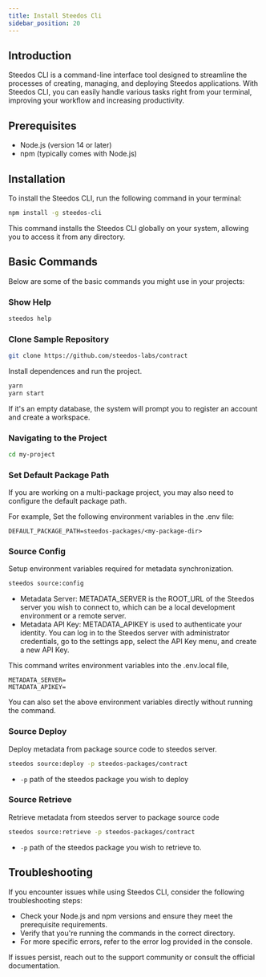 ```yaml
---
title: Install Steedos Cli
sidebar_position: 20
---
```


## Introduction

Steedos CLI is a command-line interface tool designed to streamline the processes of creating, managing, and deploying Steedos applications. With Steedos CLI, you can easily handle various tasks right from your terminal, improving your workflow and increasing productivity.

## Prerequisites

- Node.js (version 14 or later)
- npm (typically comes with Node.js)

## Installation

To install the Steedos CLI, run the following command in your terminal:

```bash
npm install -g steedos-cli
```

This command installs the Steedos CLI globally on your system, allowing you to access it from any directory.

## Basic Commands

Below are some of the basic commands you might use in your projects:

### Show Help

```bash
steedos help
```

### Clone Sample Repository

```bash
git clone https://github.com/steedos-labs/contract
```

Install dependences and run the project. 

```bash
yarn
yarn start
```

If it's an empty database, the system will prompt you to register an account and create a workspace.


### Navigating to the Project

```bash
cd my-project
```

### Set Default Package Path

If you are working on a multi-package project, you may also need to configure the default package path.

For example, Set the following environment variables in the .env file:

```
DEFAULT_PACKAGE_PATH=steedos-packages/<my-package-dir>
```

### Source Config

Setup environment variables required for metadata synchronization.

```bash
steedos source:config
```

- Metadata Server: METADATA_SERVER is the ROOT_URL of the Steedos server you wish to connect to, which can be a local development environment or a remote server.
- Metadata API Key: METADATA_APIKEY is used to authenticate your identity. You can log in to the Steedos server with administrator credentials, go to the settings app, select the API Key menu, and create a new API Key.

This command writes environment variables into the .env.local file, 

```
METADATA_SERVER=
METADATA_APIKEY=
```

You can also set the above environment variables directly without running the command.

### Source Deploy

Deploy metadata from package source code to steedos server.

```bash
steedos source:deploy -p steedos-packages/contract
```

- `-p` path of the steedos package you wish to deploy

### Source Retrieve

Retrieve metadata from steedos server to package source code

```bash
steedos source:retrieve -p steedos-packages/contract
```

- `-p` path of the steedos package you wish to retrieve to.

## Troubleshooting

If you encounter issues while using Steedos CLI, consider the following troubleshooting steps:

- Check your Node.js and npm versions and ensure they meet the prerequisite requirements.
- Verify that you're running the commands in the correct directory.
- For more specific errors, refer to the error log provided in the console.

If issues persist, reach out to the support community or consult the official documentation.
